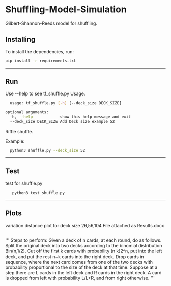 # Shuffling-Model-Simulation
Gilbert-Shannon-Reeds model for shuffling.


## Installing

To install the dependencies, run:

```bash
pip install -r requirements.txt
```
---

## Run
Use --help to see tf_shuffle.py Usage.

```bash
  usage: tf_shuffle.py [-h] [--deck_size DECK_SIZE] 

optional arguments:
  -h, --help            show this help message and exit
  --deck_size DECK_SIZE Add Deck size example 52
```

Riffle shuffle.

Example:
```bash
  python3 shuffle.py --deck_size 52 
```



---

## Test 
test for shuffle.py 
```bash
   python3 test_shuffle.py
```
---

## Plots

variation distance plot for deck size 26,56,104
File attached as Results.docx


## 
'''
Steps to perform:
Given a deck of n cards, at each round, do as follows.
Split the original deck into two decks according to the binomial distribution Bin(n,1/2).
Cut off the first k cards with probability (n k)2^n, put into the left deck, and put the rest n−k cards into the right deck.
Drop cards in sequence, where the next card comes from one of the two decks with probability proportional to the size of the deck at that time.
Suppose at a step there are L cards in the left deck and R cards in the right deck. A card is dropped from left with probability L/L+R, and from right otherwise.
'''
